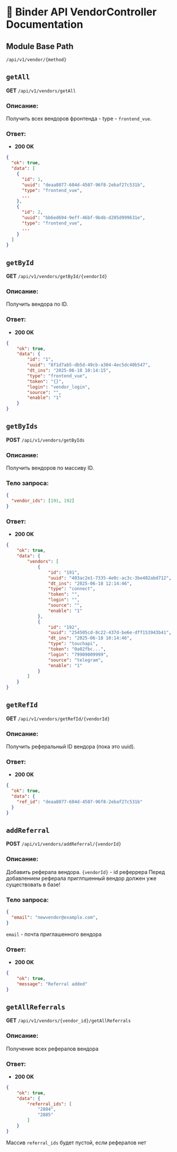 # 📘 Binder API VendorController Documentation

## Module Base Path
`/api/v1/vendor/{method}`


## `getAll`

**GET** `/api/v1/vendors/getAll`

### Описание:
Получить всех вендоров фронтенда - type - `frontend_vue`.

### Ответ:
- **200 OK**
```json
{
  "ok": true,
  "data": [
    {
      "id": 1,
      "uuid": "deaa8077-604d-4507-96f8-2ebaf27c531b",
      "type": "frontend_vue",
      ...
    },
    {
      "id": 2,
      "uuid": "bb6ed694-9eff-46bf-9b4b-d205d999631e",
      "type": "frontend_vue",
      ...
    }
  ]
}
```


## `getById`

**GET** `/api/v1/vendors/getById/{vendorId}`

### Описание:
Получить вендора по ID.

### Ответ:
- **200 OK**
```json
{
	"ok": true,
	"data": {
		"id": "1",
		"uuid": "8f1d7ab5-db5d-49cb-a304-4ec5dc40b547",
		"dt_ins": "2025-06-18 10:14:15",
		"type": "frontend_vue",
		"token": "{}",
		"login": "vendor_login",
		"source": "",
		"enable": "1"
	}
}
```

## `getByIds`

**POST** `/api/v1/vendors/getByIds`

### Описание:
Получить вендоров по массиву ID.

### Тело запроса:
```json
{
  "vendor_ids": [191, 192]
}
```

### Ответ:
- **200 OK**
```json
{
	"ok": true,
	"data": {
		"vendors": [
			{
				"id": "191",
				"uuid": "403ac2e1-7335-4e0c-ac3c-3be482abd712",
				"dt_ins": "2025-06-18 12:14:46",
				"type": "connect",
				"token": "",
				"login": "",
				"source": "",
				"enable": "1"
			},
			{
				"id": "192",
				"uuid": "254505cd-8c22-437d-be6e-dff153943b41",
				"dt_ins": "2025-06-18 10:14:46",
				"type": "touchapi",
				"token": "0a02fbc...",
				"login": "79909009999",
				"source": "telegram",
				"enable": "1"
			}
		]
	}
}
```

## `getRefId`

**GET** `/api/v1/vendors/getRefId/{vendorId}`

### Описание:
Получить реферальный ID вендора (пока это uuid).

### Ответ:
- **200 OK**
```json
{
  "ok": true,
  "data": {
    "ref_id": "deaa8077-604d-4507-96f8-2ebaf27c531b"
  }
}
```


## `addReferral`

**POST** `/api/v1/vendors/addReferral/{vendorId}`

### Описание:
Добавить реферала вендора.
`{vendorId}` - id реферрера
Перед добавлением реферала приглпшенный вендор должен уже существовать в базе!

### Тело запроса:
```json
{
  "email": "newvendor@example.com",
}
```
`email` - почта приглашенного вендора

### Ответ:
- **200 OK**
```json
{
	"ok": true,
	"message": "Referral added"
}
```

## `getAllReferrals`

**GET** `/api/v1/vendors/{vendor_id}/getAllReferrals`

### Описание:
Получение всех рефералов вендора


### Ответ:
- **200 OK**
```json
{
	"ok": true,
	"data": {
		"referral_ids": [
			"2884",
			"2885"
		]
	}
}
```
Массив `referral_ids` будет пустой, если рефералов нет



